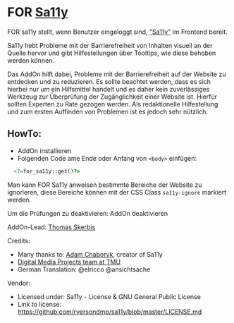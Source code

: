 # FOR [Sa11y](https://sa11y.netlify.app)

FOR sa11y stellt, wenn Benutzer eingeloggt sind, ["Sa11y"](https://sa11y.netlify.app) im Frontend bereit.  

Sa11y hebt Probleme mit der Barrierefreiheit von Inhalten visuell an der Quelle hervor und gibt Hilfestellungen über Tooltips, wie diese behoben werden können. 

Das AddOn hilft dabei, Probleme mit der Barrierefreiheit auf der Website zu entdecken und zu reduzieren. Es sollte beachtet werden, dass es sich hierbei nur um ein Hilfsmittel handelt und es daher kein zuverlässiges Werkzeug zur Überprüfung der Zugänglichkeit einer Website ist. Hierfür sollten Experten zu Rate gezogen werden. Als redaktionelle Hilfestellung und zum ersten Auffinden von Problemen ist es jedoch sehr nützlich. 

## HowTo: 

- AddOn installieren
- Folgenden Code ame Ende oder Anfang von `<body>` einfügen: 

```php
  <?=for_sa11y::get()?>
```

Man kann FOR Sa11y anweisen bestimmte Bereiche der Website zu ignorieren, diese Bereiche können mit der CSS Class `sa11y-ignore` markiert werden. 

Um die Prüfungen zu deaktivieren: AddOn deaktivieren 

AddOn-Lead: 
[Thomas Skerbis](https://github.com/skerbis) 

Credits:
- Many thanks to: [Adam Chaboryk](https://github.com/adamchaboryk), creator of Sa11y
- [Digital Media Projects team at TMU](https://github.com/ryersondmp)
- German Translation:  @elricco @ansichtsache

Vendor: 
- Licensed under: Sa11y - License & GNU General Public License
- Link to license: https://github.com/ryersondmp/sa11y/blob/master/LICENSE.md
